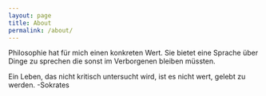 ```yaml
---
layout: page
title: About
permalink: /about/
---
```


Philosophie hat für mich einen konkreten Wert. Sie bietet eine Sprache über Dinge zu sprechen die sonst im Verborgenen bleiben müssten.

Ein Leben, das nicht kritisch untersucht wird, ist es nicht wert, gelebt zu werden. -Sokrates
